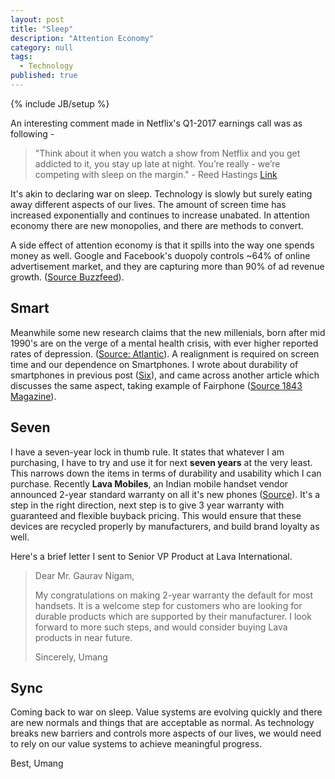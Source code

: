 ```yaml
---
layout: post
title: "Sleep"
description: "Attention Economy"
category: null
tags: 
  - Technology
published: true
---
```

 
{% include JB/setup %}
<p>

</p>

An interesting comment made in Netflix's Q1-2017 earnings call was as following -
>"Think about it when you watch a show from Netflix and you get addicted to it, you stay up late at night. You’re really - we’re competing with sleep on the margin." - Reed Hastings [Link](https://seekingalpha.com/article/4062901-netflixs-nflx-ceo-reed-hastings-q1-2017-results-earnings-call-transcript?page=7)

It's akin to declaring war on sleep. Technology is slowly but surely eating away different aspects of our lives. The amount of screen time has increased exponentially and continues to increase unabated. In attention economy there are new monopolies, and there are methods to convert.

A side effect of attention economy is that it spills into the way one spends money as well. Google and Facebook's duopoly controls ~64% of online advertisement market, and they are capturing more than 90% of ad revenue growth. ([Source Buzzfeed](https://www.buzzfeed.com/alexkantrowitz/the-campaign-against-facebook-and-googles-ad-duopoly-is)).

## Smart

Meanwhile some new research claims that the new millenials, born after mid 1990's are on the verge of a mental health crisis, with ever higher reported rates of depression. ([Source: Atlantic](https://www.theatlantic.com/magazine/archive/2017/09/has-the-smartphone-destroyed-a-generation/534198/)). A realignment is required on screen time and our dependence on Smartphones. I wrote about durability of smartphones in previous post ([Six](http://umangsaini.in/2017/07/six/)), and came across another article which discusses the same aspect, taking example of Fairphone ([Source 1843 Magazine](https://www.1843magazine.com/technology/down-with-the-upgrade)). 

## Seven
I have a seven-year lock in thumb rule. It states that whatever I am purchasing, I have to try and use it for next **seven years** at the very least. This narrows down the items in terms of durability and usability which I can purchase. Recently **Lava Mobiles**, an Indian mobile handset vendor announced 2-year standard warranty on all it's new phones ([Source](http://gadgets.ndtv.com/mobiles/news/lava-announces-2-year-warranty-for-its-smartphones-and-feature-phones-1742115)). It's a step in the right direction, next step is to give 3 year warranty with guaranteed and flexible buyback pricing. This would ensure that these devices are recycled properly by manufacturers, and build brand loyalty as well. 

Here's a brief letter I sent to Senior VP Product at Lava International.
>Dear Mr. Gaurav Nigam,
>
>My congratulations on making 2-year warranty the default for most handsets. It is a welcome step for customers who are looking for durable products which are supported by their manufacturer. 
>I look forward to more such steps, and would consider buying Lava products in near future. 
>
>Sincerely,
>Umang


## Sync

Coming back to war on sleep. Value systems are evolving quickly and there are new normals and things that are acceptable as normal. As technology breaks new barriers and controls more aspects of our lives, we would need to rely on our value systems to achieve meaningful progress. 


Best, Umang
